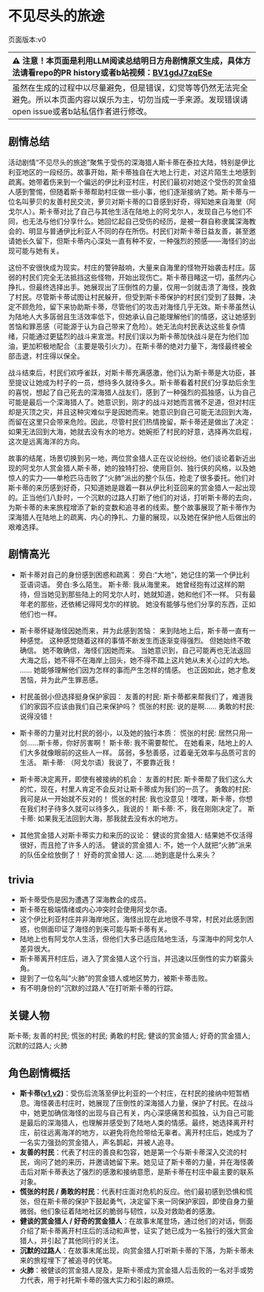 # 不见尽头的旅途
页面版本:v0
 

| :warning: 注意！本页面是利用LLM阅读总结明日方舟剧情原文生成，具体方法请看repo的PR history或者b站视频：[BV1gdJ7zqESe](https://www.bilibili.com/video/BV1gdJ7zqESe/)         |
|:----------------------------|
| 虽然在生成的过程中以尽量避免，但是错误，幻觉等等仍然无法完全避免。所以本页面内容以娱乐为主，切勿当成一手来源。发现错误请open issue或者b站私信作者进行修改。|



## 剧情总结
活动剧情“不见尽头的旅途”聚焦于受伤的深海猎人斯卡蒂在泰拉大陆，特别是伊比利亚地区的一段经历。故事开始，斯卡蒂独自在大地上行走，对这片陌生土地感到疏离。她带着伤来到一个偏远的伊比利亚村庄，村民们最初对她这个受伤的赏金猎人感到警惕，但随着斯卡蒂帮助村庄做一些小事，他们逐渐接纳了她。斯卡蒂与一位名叫萝贝的友善村民交流，萝贝对斯卡蒂的口音感到好奇，得知她来自海里（阿戈尔人）。斯卡蒂对比了自己与其他生活在陆地上的阿戈尔人，发现自己与他们不同，也无法与他们分享什么。她回忆起自己受伤的经历，是被一群自称隶属深海教会的、明显与普通伊比利亚人不同的存在所伤。村民们对斯卡蒂日益友善，甚至邀请她长久留下，但斯卡蒂内心深处一直有种不安，一种强烈的预感——海怪们的出现可能与她有关。

这份不安很快成为现实。村庄的警钟敲响，大量来自海里的怪物开始袭击村庄。孱弱的村民们完全无法抵挡这些怪物，开始出现伤亡。斯卡蒂目睹这一切，虽然内心挣扎，但最终选择出手。她展现出了压倒性的力量，仅用一剑就击溃了海怪，挽救了村民。尽管斯卡蒂试图让村民躲开，但受到斯卡蒂保护的村民们受到了鼓舞，决定不顾危险，留下来协助斯卡蒂，尽管他们的攻击对海怪几乎无效。斯卡蒂虽然认为陆地人大多孱弱且生活效率低下，但她承认自己能理解他们的情感，这让她感到苦恼和罪恶感（可能源于认为自己带来了危险）。她无法向村民表达这些复杂情绪，只能通过更猛烈的战斗来宣泄。村民们误以为斯卡蒂加快战斗是在为他们加油，更加积极地配合（主要是吸引火力）。在斯卡蒂的绝对力量下，海怪最终被全部击退，村庄得以保全。

战斗结束后，村民们欢呼雀跃，对斯卡蒂充满感激，他们认为斯卡蒂是大功臣，甚至提议让她成为村子的一员，想待多久就待多久。斯卡蒂看着村民们分享劫后余生的喜悦，想起了自己死去的深海猎人战友们，感到了一种强烈的孤独感，认为自己可能是最后一个深海猎人了。她意识到，刚才的战斗对她而言微不足道，但对村庄却是灭顶之灾，并且这种灾难似乎是因她而来。她意识到自己可能无法回到大海，而留在这里只会带来危险。因此，尽管村民们热情挽留，斯卡蒂还是做出了决定：如果无法回到大海，她就去没有水的地方。她婉拒了村民的好意，选择再次启程，这次是远离海洋的方向。

故事的结尾，场景切换到另一地，两位赏金猎人正在议论纷纷。他们谈论着新近出现的阿戈尔人赏金猎人斯卡蒂，她的独特打扮、使用巨剑、独行侠的风格，以及她惊人的实力——单枪匹马击败了“火肺”派出的整个队伍，抢走了很多委托。他们对斯卡蒂的来历感到好奇，只知道她是跟着一群从伊比利亚回来的赏金猎人一起出现的。正当他们八卦时，一个沉默的过路人打断了他们的对话，打听斯卡蒂的去向，为斯卡蒂的未来旅程增添了新的变数和追寻者的线索。整个故事展现了斯卡蒂作为深海猎人在陆地上的疏离、内心的挣扎、力量的展现，以及她在保护他人后做出的艰难选择。
## 剧情高光
- 斯卡蒂对自己的身份感到困惑和疏离：
旁白:“大地”，她记住的第一个伊比利亚语词语。
旁白:多么陌生。
斯卡蒂: 我从海里来。
她曾经抱有过这样的期待，但当她见到那些陆上的阿戈尔人时，她就知道，她和他们不一样。
只有最年老的那些，还依稀记得阿戈尔的样貌。
她没有能够与他们分享的东西，正如他们也一样。

- 斯卡蒂怀疑海怪因她而来，并为此感到苦恼：
来到陆地上后，斯卡蒂一直有一种感觉。
这种感觉随着这样的事情不断发生而逐渐变得强烈。
但她始终不敢确信。
她不敢确信，海怪们因她而来。
当她意识到，自己可能再也无法返回大海之后，她不得不在海岸上回头，她不得不踏上这片她从未关心过的大地。
......
她能够理解他们因为怎样的事而产生怎样的情感。
也正因如此，她才愈发苦恼，并为此产生罪恶感。

- 村民虽弱小但选择挺身保护家园：
友善的村民: 斯卡蒂都来帮我们了，难道我们的家园不应该由我们自己来保护吗？
慌张的村民: 说的是啊......
勇敢的村民: 说得没错！

- 斯卡蒂的力量对比村民的弱小，以及她的独行本质：
慌张的村民: 居然只用一剑......斯卡蒂，你好厉害啊！
斯卡蒂: 我不需要帮忙。
在她看来，陆地上的人们大多就像眼前的这些人一样。
孱弱，多愁善感，过着毫无效率与品质可言的生活。
斯卡蒂: （阿戈尔语）我说了，不要靠近我！

- 斯卡蒂决定离开，即使有被接纳的机会：
友善的村民: 斯卡蒂帮了我们这么大的忙，现在，村里人肯定不会反对让斯卡蒂成为我们的一员了。
勇敢的村民: 我可是从一开始就不反对的！
慌张的村民: 我也没意见！嘿嘿，斯卡蒂，你想在我们村子待多久就可以待多久，我说的！
斯卡蒂: 不，我在刚刚决定了。
斯卡蒂: 如果我无法回到大海，那我就去没有水的地方。

- 其他赏金猎人对斯卡蒂实力和来历的议论：
健谈的赏金猎人: 结果她不仅活得很好，而且抢了许多人的活。
健谈的赏金猎人: 不，她一个人就把“火肺”派来的队伍全给放倒了！
好奇的赏金猎人: 这......她到底是什么来头？
## trivia
- 斯卡蒂受伤是因为遭遇了深海教会的成员。
- 斯卡蒂在极端情绪或内心冲突时会使用阿戈尔语。
- 这个伊比利亚村庄并非海岸地区，海怪出现在此地很不寻常，村民对此感到困惑，也侧面印证了海怪的到来可能与斯卡蒂有关。
- 陆地上也有阿戈尔人生活，但他们大多已适应陆地生活，与深海中的阿戈尔人差异很大。
- 斯卡蒂离开村庄后，进入了赏金猎人这个行当，并迅速以压倒性的实力崭露头角。
- 提到了一位名叫“火肺”的赏金猎人或地区势力，被斯卡蒂击败。
- 有不明身份的“沉默的过路人”在打听斯卡蒂的行踪。
## 关键人物
斯卡蒂; 友善的村民; 慌张的村民; 勇敢的村民; 健谈的赏金猎人; 好奇的赏金猎人; 沉默的过路人; 火肺
## 角色剧情概括
-   **斯卡蒂([v1](../chars/char_263_skadi.md),[v2](../char_v3/char_263_skadi.md))**：受伤后流落至伊比利亚的一个村庄，在村民的接纳中短暂栖息。海怪袭击村庄时，她展现了压倒性的深海猎人力量，保护了村民。在战斗中，她更加确信海怪的出现与自己有关，内心深感痛苦和孤独，认为自己可能是最后的深海猎人，也理解并感受到了陆地人类的情感。最终，她选择离开村庄，前往远离海洋的地方，以避免将危险带给无辜者。离开村庄后，她成为了一名实力强劲的赏金猎人，声名鹊起，并被人追寻。
-   **友善的村民**：代表了村庄的善良和包容，她是第一个与斯卡蒂深入交流的村民，询问了她的来历，并邀请她留下来。她见证了斯卡蒂的力量，并在海怪袭击后对斯卡蒂表达了强烈的感激和接纳意愿，是斯卡蒂在村庄中最主要的联系对象。
-   **慌张的村民 / 勇敢的村民**：代表村庄面对危机的反应。他们最初感到恐惧和慌张，但在斯卡蒂的保护下鼓起勇气，决定留下来一同保护家园，即使自身力量微弱。他们象征着陆地社区的脆弱与韧性，以及对救助者的感激。
-   **健谈的赏金猎人 / 好奇的赏金猎人**：在故事末尾登场，通过他们的对话，侧面介绍了斯卡蒂离开村庄后的活动和声誉，证实了她已成为一名独行的强大赏金猎人，并引起了其他同行的关注。
-   **沉默的过路人**：在故事末尾出现，向赏金猎人打听斯卡蒂的下落，为斯卡蒂未来的旅程埋下了被追寻的伏笔。
-   **火肺**：被健谈的赏金猎人提及，是斯卡蒂成为赏金猎人后击败的一名对手或势力代表，用于衬托斯卡蒂的强大实力和引起的麻烦。